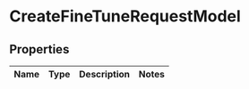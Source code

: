 
# CreateFineTuneRequestModel

## Properties
Name | Type | Description | Notes
------------ | ------------- | ------------- | -------------



